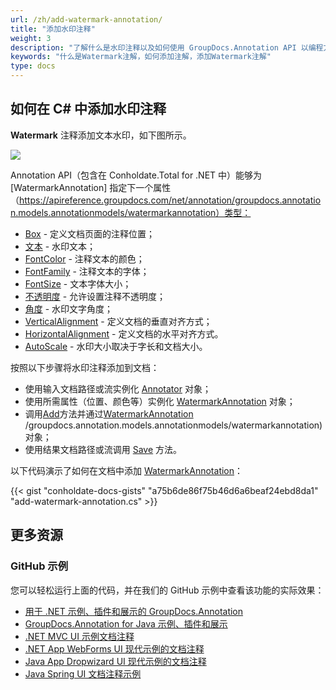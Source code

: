 ```yaml
---
url: /zh/add-watermark-annotation/
title: "添加水印注释"
weight: 3
description: "了解什么是水印注释以及如何使用 GroupDocs.Annotation API 以编程方式将其添加到文档中，该 API 是 Conholdate.Total for .NET 的一部分。"
keywords: "什么是Watermark注解，如何添加注解，添加Watermark注解"
type: docs
---
```


## 如何在 C# 中添加水印注释
**Watermark** 注释添加文本水印，如下图所示。

![](https://docs.groupdocs.com/annotation/net/images/add-watermark-annotation.png)

Annotation API（包含在 Conholdate.Total for .NET 中）能够为 [WatermarkAnnotation] 指定下一个属性（https://apireference.groupdocs.com/net/annotation/groupdocs.annotation.models.annotationmodels/watermarkannotation）类型：

* [Box](https://apireference.groupdocs.com/annotation/net/groupdocs.annotation.models.annotationmodels/watermarkannotation/properties/box) - 定义文档页面的注释位置；
* [文本](https://apireference.groupdocs.com/annotation/net/groupdocs.annotation.models.annotationmodels/watermarkannotation/properties/text) - 水印文本；
* [FontColor](https://apireference.groupdocs.com/annotation/net/groupdocs.annotation.models.annotationmodels/watermarkannotation/properties/fontcolor) - 注释文本的颜色；
* [FontFamily](https://apireference.groupdocs.com/annotation/net/groupdocs.annotation.models.annotationmodels/watermarkannotation/properties/fontfamily) - 注释文本的字体；
* [FontSize](https://apireference.groupdocs.com/annotation/net/groupdocs.annotation.models.annotationmodels/watermarkannotation/properties/fontsize) - 文本字体大小；
* [不透明度](https://apireference.groupdocs.com/annotation/net/groupdocs.annotation.models.annotationmodels/watermarkannotation/properties/opacity) - 允许设置注释不透明度；
* [角度](https://apireference.groupdocs.com/annotation/net/groupdocs.annotation.models.annotationmodels/watermarkannotation/properties/angle) - 水印文字角度；
* [VerticalAlignment]() - 定义文档的垂直对齐方式；
* [HorizontalAlignment]() - 定义文档的水平对齐方式。
* [AutoScale]() - 水印大小取决于字长和文档大小。

按照以下步骤将水印注释添加到文档：

* 使用输入文档路径或流实例化 [Annotator](https://apireference.groupdocs.com/net/annotation/groupdocs.annotation/annotator) 对象；
* 使用所需属性（位置、颜色等）实例化 [WatermarkAnnotation](https://apireference.groupdocs.com/net/annotation/groupdocs.annotation.models.annotationmodels/watermarkannotation) 对象；
* 调用[Add](https://apireference.groupdocs.com/net/annotation/groupdocs.annotation/annotator/methods/add)方法并通过[WatermarkAnnotation](https://apireference.groupdocs.com/net/annotation) /groupdocs.annotation.models.annotationmodels/watermarkannotation) 对象；
* 使用结果文档路径或流调用 [Save](https://apireference.groupdocs.com/net/annotation/groupdocs.annotation/annotator/methods/save/index) 方法。

以下代码演示了如何在文档中添加 [WatermarkAnnotation](https://apireference.groupdocs.com/net/annotation/groupdocs.annotation.models.annotationmodels/watermarkannotation)：


{{< gist "conholdate-docs-gists" "a75b6de86f75b46d6a6beaf24ebd8da1" "add-watermark-annotation.cs" >}}
    



## 更多资源
### GitHub 示例
您可以轻松运行上面的代码，并在我们的 GitHub 示例中查看该功能的实际效果：

* [用于 .NET 示例、插件和展示的 GroupDocs.Annotation](https://github.com/groupdocs-annotation/GroupDocs.Annotation-for-.NET)
* [GroupDocs.Annotation for Java 示例、插件和展示](https://github.com/groupdocs-annotation/GroupDocs.Annotation-for-Java)
* [.NET MVC UI 示例文档注释](https://github.com/groupdocs-annotation/GroupDocs.Annotation-for-.NET-MVC)
* [.NET App WebForms UI 现代示例的文档注释](https://github.com/groupdocs-annotation/GroupDocs.Annotation-for-.NET-WebForms)
* [Java App Dropwizard UI 现代示例的文档注释](https://github.com/groupdocs-annotation/GroupDocs.Annotation-for-Java-Dropwizard)
* [Java Spring UI 文档注释示例](https://github.com/groupdocs-annotation/GroupDocs.Annotation-for-Java-Spring)
    





